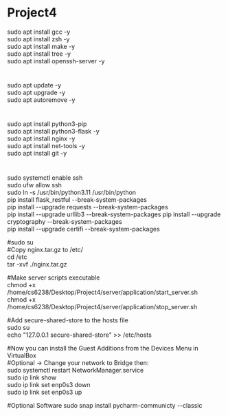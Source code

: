 # Project4
 
sudo apt install gcc -y  
sudo apt install zsh -y  
sudo apt install make -y  
sudo apt install tree -y  
sudo apt install openssh-server -y  
#  
sudo apt update -y  
sudo apt upgrade -y  
sudo apt autoremove -y  
#  
sudo apt install python3-pip  
sudo apt install python3-flask -y  
sudo apt install nginx -y  
sudo apt install net-tools -y  
sudo apt install git -y  
#  
sudo systemctl enable ssh  
sudo ufw allow ssh  
sudo ln -s /usr/bin/python3.11 /usr/bin/python  
pip install flask_restful --break-system-packages  
pip install --upgrade requests --break-system-packages  
pip install --upgrade urllib3 --break-system-packages
pip install --upgrade cryptography --break-system-packages  
pip install --upgrade certifi --break-system-packages  

#sudo su  
#Copy nginx.tar.gz to /etc/  
cd /etc  
tar -xvf ./nginx.tar.gz  

#Make server scripts executable  
chmod +x /home/cs6238/Desktop/Project4/server/application/start_server.sh  
chmod +x /home/cs6238/Desktop/Project4/server/application/stop_server.sh  


#Add secure-shared-store to the hosts file  
sudo su  
echo "127.0.0.1 secure-shared-store" >> /etc/hosts  

#Now you can install the Guest Additions from the Devices Menu in VirtualBox  
#Optional -> Change your network to Bridge then:  
sudo systemctl restart NetworkManager.service  
sudo ip link show  
sudo ip link set enp0s3 down  
sudo ip link set enp0s3 up  

#Optional Software
sudo snap install pycharm-communicty --classic  
